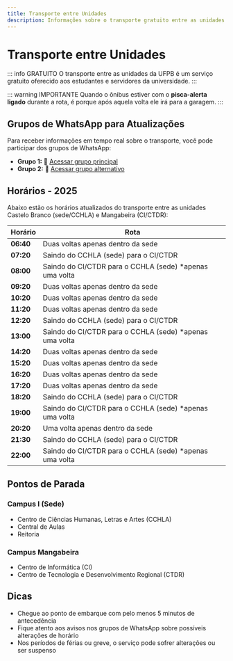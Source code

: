 ```yaml
---
title: Transporte entre Unidades
description: Informações sobre o transporte gratuito entre as unidades Castelo Branco (sede) e Mangabeira
---
```


# Transporte entre Unidades

::: info GRATUITO
O transporte entre as unidades da UFPB é um serviço gratuito oferecido aos estudantes e servidores da universidade.
:::

::: warning IMPORTANTE
Quando o ônibus estiver com o **pisca-alerta ligado** durante a rota, é porque após aquela volta ele irá para a garagem.
:::

## Grupos de WhatsApp para Atualizações

Para receber informações em tempo real sobre o transporte, você pode participar dos grupos de WhatsApp:

- **Grupo 1:** 🔗 [Acessar grupo principal](https://chat.whatsapp.com/Fu78yQGpmnN0LCX4bYn5wh)
- **Grupo 2:** 🔗 [Acessar grupo alternativo](https://chat.whatsapp.com/LOg7dBEqy1GBEu4R39bfVh)

## Horários - 2025

Abaixo estão os horários atualizados do transporte entre as unidades Castelo Branco (sede/CCHLA) e Mangabeira (CI/CTDR):

| Horário | Rota |
|---------|------|
| **06:40** | Duas voltas apenas dentro da sede |
| **07:20** | Saindo do CCHLA (sede) para o CI/CTDR |
| **08:00** | Saindo do CI/CTDR para o CCHLA (sede) *apenas uma volta |
| **09:20** | Duas voltas apenas dentro da sede |
| **10:20** | Duas voltas apenas dentro da sede |
| **11:20** | Duas voltas apenas dentro da sede |
| **12:20** | Saindo do CCHLA (sede) para o CI/CTDR |
| **13:00** | Saindo do CI/CTDR para o CCHLA (sede) *apenas uma volta |
| **14:20** | Duas voltas apenas dentro da sede |
| **15:20** | Duas voltas apenas dentro da sede |
| **16:20** | Duas voltas apenas dentro da sede |
| **17:20** | Duas voltas apenas dentro da sede |
| **18:20** | Saindo do CCHLA (sede) para o CI/CTDR |
| **19:00** | Saindo do CI/CTDR para o CCHLA (sede) *apenas uma volta |
| **20:20** | Uma volta apenas dentro da sede |
| **21:30** | Saindo do CCHLA (sede) para o CI/CTDR |
| **22:00** | Saindo do CI/CTDR para o CCHLA (sede) *apenas uma volta |

## Pontos de Parada

### Campus I (Sede)
- Centro de Ciências Humanas, Letras e Artes (CCHLA)
- Central de Aulas
- Reitoria

### Campus Mangabeira
- Centro de Informática (CI)
- Centro de Tecnologia e Desenvolvimento Regional (CTDR)

## Dicas
- Chegue ao ponto de embarque com pelo menos 5 minutos de antecedência
- Fique atento aos avisos nos grupos de WhatsApp sobre possíveis alterações de horário
- Nos períodos de férias ou greve, o serviço pode sofrer alterações ou ser suspenso